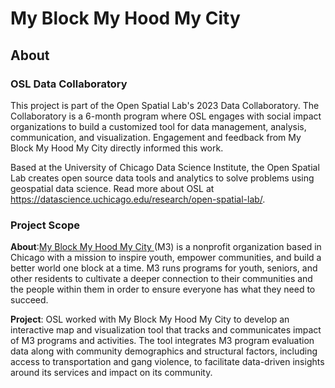 # My Block My Hood My City

## About

### OSL Data Collaboratory

This project is part of the Open Spatial Lab's 2023 Data Collaboratory. The Collaboratory is a 6-month program where OSL engages with social impact organizations to build a customized tool for data management, analysis, communication, and visualization. Engagement and feedback from My Block My Hood My City directly informed this work. 

Based at the University of Chicago Data Science Institute, the Open Spatial Lab creates open source data tools and analytics to solve problems using geospatial data science. Read more about OSL at https://datascience.uchicago.edu/research/open-spatial-lab/. 

### Project Scope

**About**:[My Block My Hood My City ](https://www.formyblock.org/)(M3) is a nonprofit organization based in Chicago with a mission to inspire youth, empower communities, and build a better world one block at a time. M3 runs programs for youth, seniors, and other residents to cultivate a deeper connection to their communities and the people within them in order to ensure everyone has what they need to succeed.

**Project**: OSL worked with My Block My Hood My City to develop an interactive map and visualization tool that tracks and communicates impact of M3 programs and activities. The tool integrates M3 program evaluation data along with community demographics and structural factors, including access to transportation and gang violence, to facilitate data-driven insights around its services and impact on its community. 

